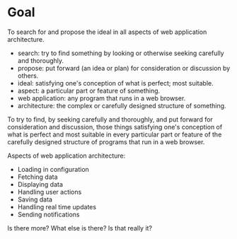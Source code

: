 # Goal

To search for and propose the ideal in all aspects of web application
architecture.

+ search: try to find something by looking or otherwise seeking carefully and
  thoroughly.
+ propose: put forward (an idea or plan) for consideration or discussion by
  others.
+ ideal: satisfying one's conception of what is perfect; most suitable.
+ aspect: a particular part or feature of something.
+ web application: any program that runs in a web browser.
+ architecture: the complex or carefully designed structure of something.

To try to find, by seeking carefully and thoroughly, and put forward for
consideration and discussion, those things satisfying one's conception of what
is perfect and most suitable in every particular part or feature of the
carefully designed structure of programs that run in a web browser.

Aspects of web application architecture:

+ Loading in configuration
+ Fetching data
+ Displaying data
+ Handling user actions
+ Saving data
+ Handling real time updates
+ Sending notifications

Is there more? What else is there? Is that really it?
